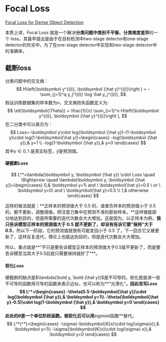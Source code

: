 # Focal Loss

[Focal Loss for Dense Object Detection](https://arxiv.org/pdf/1708.02002.pdf) 

本质上讲，Focal Loss 就是一个解决**分类问题中类别不平衡、分类难度差异**的一个 loss，其最早提出是由于在目标检测中two-stage detector和one-stage detector的优劣中，为了在one-stage detector中实现和two-stage detector中的准确率。

## 截断loss

分类问题中的交叉熵：
$$
H\left(\boldsymbol y^{(i)}, \boldsymbol {\hat y}^{(i)}\right ) = -\sum_{j=1}^q y_j^{(i)} \log \hat y_j^{(i)},
$$
假设训练数据集的样本数为$n​$，交叉熵损失函数定义为:
$$
\ell(\boldsymbol{\Theta}) = \frac{1}{n} \sum_{i=1}^n H\left(\boldsymbol y^{(i)}, \boldsymbol {\hat y}^{(i)}\right ),
$$
在二分类中可以表示为：
$$
Loss=-\boldsymbol y\cdot log(\boldsymbol {\hat y})-(1-\boldsymbol y)\cdot log(1-\boldsymbol{\hat y})=\begin{cases}
-log(\boldsymbol {\hat y}),& y=1 \\
-log(1-\boldsymbol {\hat y}),& y=0
\end{cases}
$$
其中$y\in{0, 1}$  是真实标签，${\hat y}$是预测值。

#### 硬截断$Loss$

$$
L^*=\lambda(\boldsymbol y, \boldsymbol {\hat y}) \cdot Loss \quad \Rightarrow \quad
\lambda(\boldsymbol y, \boldsymbol {\hat y})=\begin{cases}
0,& \boldsymbol y=1\ and \ \boldsymbol{\hat y}>0.5 \ or \ \boldsymbol y=0\ and \ \boldsymbol{\hat y}<0.5 \\
1,& otherwise
\end{cases}
$$

这样的做法就是：**正样本的预测值大于 0.5 的，或者负样本的预测值小于 0.5 的，都不更新，调整阈值，把注意力集中在预测不准的那些样本。**这样做能部分地达到目的，但是所需要的迭代次数会大大增加。这是因为，以正样本为例，**我只告诉模型正样本的预测值大于 0.5 就不更新了，却没有告诉它要“保持”大于 0.5**，所以下一阶段，它的预测值就很有可能变回小于 0.5 了，下一回合它又被更新了，这样反复迭代，理论上也能达到目的，但是迭代次数会大大增加。

所以，重点就是**“不只是要告诉模型正样本的预测值大于0.5就不更新了，而是要告诉模型当其大于0.5后就只需要保持就好了”**。

#### 软化$Loss$

硬截断的缺点是$\lambda(\bold y, \bold {\hat y})$是不可导的，软化就是讲一些不可导的函数用可导的函数来表示近似，也可以称为**“光滑化”**，因此改写$Loss$
$$
L^*=\begin{cases}
-\theta(0.5-\boldsymbol{\hat y})\cdot log(\boldsymbol {\hat y}),& \boldsymbol y=1\\
-\theta(\boldsymbol{\hat y}-0.5)\cdot log(1-\boldsymbol {\hat y}),& \boldsymbol y=0
\end{cases}
$$
此处的$\theta$是一个单位阶跃函数。做软化后可以用**sigmoid函数**替代。
$$
L^*{^*}=\begin{cases}
-\sigma(-\boldsymbol{K}x)\cdot log(\sigma(x)),& \boldsymbol y=1\\
-\sigma(\boldsymbol{K}x)\cdot log(\sigma(-x)),& \boldsymbol y=0
\end{cases}
$$
